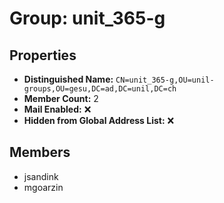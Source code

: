 # Group: unit_365-g

## Properties

- **Distinguished Name:** `CN=unit_365-g,OU=unil-groups,OU=gesu,DC=ad,DC=unil,DC=ch`
- **Member Count:** 2
- **Mail Enabled:** ❌
- **Hidden from Global Address List:** ❌

## Members

- jsandink
- mgoarzin
